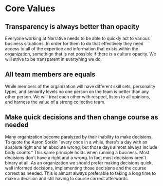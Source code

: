 # Core Values

## Transparency is always better than opacity
Everyone working at Narrative needs to be able to quickly act to various business situations.  In order for them to do that effectively they need access to all of the expertice and information that exists within the organization, somethign that is not possible if there is a culture opacity.  We will strive to be transparent in evertyhing we do.

## All team members are equals
While members of the organization will have different skill sets, personality types, and seniority levels no one person on the team is better than any other person.  We will treat each other with respect, listen to all opinions, and harness the value of a strong collective team.

## Make quick decisions and then change course as needed
Many organization become paralyzed by their inability to make decisions.  To quote the Aaron Sorkin "every once in a while, there's a day with an absolute right and an absolute wrong, but those days almost always include body counts."  This same principle holds when running a business.  Most decisions don't have a right and a wrong.  In fact most decisions aren't binary at all.  As an organization we should prefer making decisions quick, well informed decisions, implementing those decisions and the course correct as needed.  This is almost always preferable to taking a long time to make a decision and still having to course correct afterwards.